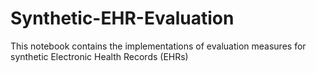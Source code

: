 # Synthetic-EHR-Evaluation
This notebook contains the implementations of evaluation measures for synthetic Electronic Health Records (EHRs)
